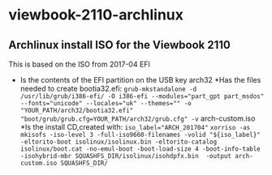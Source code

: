# viewbook-2110-archlinux
## Archlinux install ISO for the Viewbook 2110 
This is based on the ISO from 2017-04
 EFI 
  * Is the contents of the EFI partition on the USB key
 arch32 
  *Has the files needed to create bootia32.efi:
`grub-mkstandalone -d /usr/lib/grub/i386-efi/ -O i386-efi --modules="part_gpt part_msdos" --fonts="unicode" --locales="uk" --themes="" -o  "YOUR_PATH/arch32/bootia32.efi" "boot/grub/grub.cfg=YOUR_PATH/arch32/grub.cfg" -v`
 arch-custom.iso
  *Is the install CD,created with:
`iso_label="ARCH_201704"`
`xorriso -as mkisofs -iso-level 3 -full-iso9660-filenames -volid "${iso_label}" -eltorito-boot isolinux/isolinux.bin -eltorito-catalog isolinux/boot.cat -no-emul-boot -boot-load-size 4 -boot-info-table  -isohybrid-mbr SQUASHFS_DIR/isolinux/isohdpfx.bin  -output arch-custom.iso SQUASHFS_DIR/`
